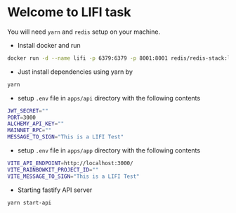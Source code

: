 # Welcome to LIFI task

You will need `yarn` and `redis` setup on your machine.

- Install docker and run
```sh
docker run -d --name lifi -p 6379:6379 -p 8001:8001 redis/redis-stack:latest
```

- Just install dependencies using yarn by
```sh
yarn
```

- setup `.env` file in `apps/api` directory with the following contents
```sh
JWT_SECRET=""
PORT=3000
ALCHEMY_API_KEY=""
MAINNET_RPC=""
MESSAGE_TO_SIGN="This is a LIFI Test"
```

- setup `.env` file in `apps/app` directory with the following contents
```sh
VITE_API_ENDPOINT=http://localhost:3000/
VITE_RAINBOWKIT_PROJECT_ID=""
VITE_MESSAGE_TO_SIGN="This is a LIFI Test"
```

- Starting fastify API server
```sh
yarn start-api
```